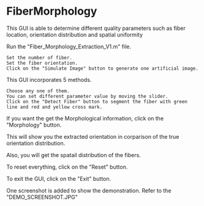 # FiberMorphology
This GUI is able to determine different quality parameters such as fiber location, orientation distribution and spatial uniformity

Run the "Fiber_Morphology_Extraction_V1.m" file.

    Set the number of fiber.
    Set the fiber orientation.
    Click on the "Simulate Image" button to generate one artificial image.

This GUI incorporates 5 methods.

    Choose any one of them.
    You can set different parameter value by moving the slider.
    Click on the "Detect Fiber" button to segment the fiber with green line and red and yellow cross mark.

If you want the get the Morphological information, click on the "Morphology" button.

This will show you the extracted orientation in corparison of the true orientation distribution.

Also, you will get the spatail distribution of the fibers.

To reset everything, click on the "Reset" button.

To exit the GUI, click on the "Exit" button.

One screenshot is added to show the demonstration. Refer to the "DEMO_SCREENSHOT.JPG"
